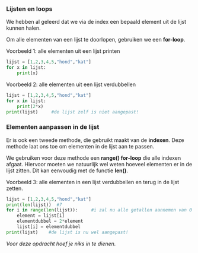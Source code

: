 ### Lijsten en loops

We hebben al geleerd dat we via de index een bepaald element uit de lijst kunnen halen.

Om alle elementen van een lijst te doorlopen, gebruiken we een **for-loop**.

Voorbeeld 1: alle elementen uit een lijst printen
```python
lijst = [1,2,3,4,5,"hond","kat"]
for x in lijst:
    print(x)
```

Voorbeeld 2: alle elementen uit een lijst verdubbellen
```python
lijst = [1,2,3,4,5,"hond","kat"]
for x in lijst:
    print(2*x)
print(lijst)     #de lijst zelf is niet aangepast!
```

### Elementen aanpassen in de lijst

Er is ook een tweede methode, die gebruikt maakt van de **indexen**. Deze methode laat ons toe om elementen in de lijst aan te passen.

We gebruiken voor deze methode een **range() for-loop** die alle indexen afgaat. Hiervoor moeten we natuurlijk wel weten hoeveel elementen er in de lijst zitten. Dit kan eenvoudig met de functie **len()**.

Voorbeeld 3: alle elementen in een lijst verdubbellen en terug in de lijst zetten. 
```python
lijst = [1,2,3,4,5,"hond","kat"]
print(len(lijst))  #7
for i in range(len(lijst)):     #i zal nu alle getallen aannemen van 0 t.e.m. 6
    element = lijst[i]
    elementdubbel = 2*element
    lijst[i] = elementdubbel
print(lijst)    #de lijst is nu wel aangepast!
```

*Voor deze opdracht hoef je niks in te dienen.*
